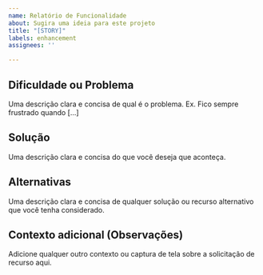 ```yaml
---
name: Relatório de Funcionalidade
about: Sugira uma ideia para este projeto
title: "[STORY]"
labels: enhancement
assignees: ''

---
```


## Dificuldade ou Problema
Uma descrição clara e concisa de qual é o problema. Ex. Fico sempre frustrado quando [...]

## Solução
Uma descrição clara e concisa do que você deseja que aconteça.

## Alternativas
Uma descrição clara e concisa de qualquer solução ou recurso alternativo que você tenha considerado.

## Contexto adicional (Observações)
Adicione qualquer outro contexto ou captura de tela sobre a solicitação de recurso aqui.
